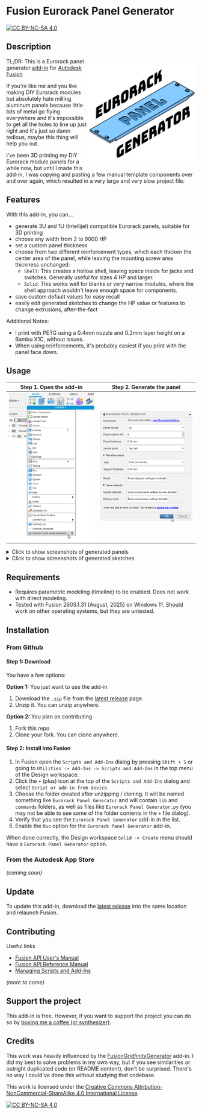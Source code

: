 # Fusion Eurorack Panel Generator

[![CC BY-NC-SA 4.0][cc-by-nc-sa-shield]][cc-by-nc-sa]

## Description

<img align="right" src="resources/project-logo.png">

TL;DR: This is a Eurorack panel generator [add-in][addins] for [Autodesk Fusion][fusion]

If you're like me and you like making DIY Eurorack modules but absolutely hate milling aluminum panels because little
bits of metal go flying everywhere and it's impossible to get all the holes to line up just right and it's just so damn
tedious, maybe this thing will help you out.

I've been 3D printing my DIY Eurorack module panels for a while now, but until I made this add-in, I was copying and
pasting a few manual template components over and over again, which resulted in a very large and very slow project file.

## Features

With this add-in, you can...

- generate 3U and 1U (Intellijel) compatible Eurorack panels, suitable for 3D printing
- choose any width from 2 to 9000 HP
- set a custom panel thickness
- choose from two different reinforcement types, which each thicken the center area of the panel, while leaving the
  mounting screw area thickness unchanged:
  - `Shell`: This creates a hollow shell, leaving space inside for jacks and switches. Generally useful for sizes 4 HP
    and larger.
  - `Solid`: This works well for blanks or very narrow modules, where the shell approach wouldn't leave enough space for
    components.
- save custom default values for easy recall
- easily edit generated sketches to change the HP value or features to change extrusions, after-the-fact

Additional Notes:

- I print with PETG using a 0.4mm nozzle and 0.2mm layer height on a Bambu X1C, without issues.
- When using reinforcements, it's probably easiest if you print with the panel face down.

## Usage

| Step 1. Open the add-in     | Step 2. Generate the panel    |
| --------------------------- | ----------------------------- |
| ![Menu](resources/menu.png) | ![Panel](resources/panel.png) |

<details>
<summary>Click to show screenshots of generated panels</summary>

| 3U 6HP Panel (no reinforcement) | 3U 2HP Panel (solid reinforcement)  | 3U 6HP Panel (shell reinforcement)  |
| ------------------------------- | ----------------------------------- | ----------------------------------- |
| ![](resources/3u-6hp-none.png)  | ![](resources/3u-2hp-solid-top.png) | ![](resources/3u-4hp-shell-top.png) |

| 1U 12HP Panel (solid reinforcement)  | 3U 2HP Panel (solid reinforcement)     | 3U 6HP Panel (shell reinforcement)     |
| ------------------------------------ | -------------------------------------- | -------------------------------------- |
| ![](resources/1u-12hp-solid-top.png) | ![](resources/3u-2hp-solid-bottom.png) | ![](resources/3u-4hp-shell-bottom.png) |

</details>
<details>
<summary>Click to show screenshots of generated sketches</summary>

| Example generated sketch         | Panel width HP in sketch is editable        |
| -------------------------------- | ------------------------------------------- |
| ![](resources/3u-6hp-sketch.png) | ![](resources/3u-6hp-sketch-edit-width.png) |

</details>

## Requirements

- Requires parametric modeling (timeline) to be enabled. Does not work with direct modeling.
- Tested with Fusion 2603.1.31 (August, 2025) on Windows 11. Should work on other operating systems, but they are
  untested.

## Installation

### From Github

#### Step 1: Download

You have a few options:

**Option 1:** You just want to use the add-in

1. Download the `.zip` file from the [latest release][latest-release] page.
2. Unzip it. You can unzip anywhere.

**Option 2:** You plan on contributing

1. Fork this repo
2. Clone your fork. You can clone anywhere.

#### Step 2: Install into Fusion

1. In Fusion open the `Scripts and Add-Ins` dialog by pressing `Shift + S` or going to
   `Utilities -> Add-Ins -> Scripts and Add-Ins` in the top menu of the Design workspace.
2. Click the `+` (plus) icon at the top of the `Scripts and Add-Ins` dialog and select `Script or add-in from device`.
3. Choose the folder created after unzipping / cloning. It will be named something like `Eurorack Panel Generator` and
   will contain `lib` and `commands` folders, as well as files like `Eurorack Panel Generator.py` (you may not be able
   to see some of the folder contents in the `+` file dialog).
4. Verify that you see the `Eurorack Panel Generator` add-in in the list.
5. Enable the `Run` option for the `Eurorack Panel Generator` add-in.

When done correctly, the Design workspace `Solid -> Create` menu should have a `Eurorack Panel Generator` option.

### From the Autodesk App Store

_(coming soon)_

## Update

To update this add-in, download the [latest release][latest-release] into the same location and relaunch Fusion.

## Contributing

Useful links

- [Fusion API User's Manual](https://help.autodesk.com/view/fusion360/ENU/?guid=GUID-C1545D80-D804-4CF3-886D-9B5C54B2D7A2)
- [Fusion API Reference Manual](https://help.autodesk.com/view/fusion360/ENU/?guid=GUID-7B5A90C8-E94C-48DA-B16B-430729B734DC)
- [Managing Scripts and Add-Ins](https://help.autodesk.com/view/fusion360/ENU/?guid=GUID-9701BBA7-EC0E-4016-A9C8-964AA4838954)

_(more to come)_

## Support the project

This add-in is free. However, if you want to support the project you can do so by
[buying me a coffee (or synthesizer)](https://buymeacoffee.com/benalman).

## Credits

This work was heavily influenced by the
[FusionGridfinityGenerator](https://github.com/Le0Michine/FusionGridfinityGenerator) add-in. I did my best to solve
problems in my own way, but if you see similarities or outright duplicated code (or README content), don't be surprised.
There's no way I could've done this without studying that codebase.

This work is licensed under the [Creative Commons Attribution-NonCommercial-ShareAlike 4.0 International
License][cc-by-nc-sa].

[![CC BY-NC-SA 4.0][cc-by-nc-sa-image]][cc-by-nc-sa]

[fusion]: https://www.autodesk.com/products/fusion-360
[addins]: https://help.autodesk.com/view/fusion360/ENU/?guid=SLD-ADD-IN-TOOLS
[latest-release]: https://github.com/cowboy/fusion-eurorack-panel-generator/releases/latest
[cc-by-nc-sa]: http://creativecommons.org/licenses/by-nc-sa/4.0/
[cc-by-nc-sa-image]: https://licensebuttons.net/l/by-nc-sa/4.0/88x31.png
[cc-by-nc-sa-shield]: https://img.shields.io/badge/License-CC%20BY--NC--SA%204.0-lightgrey.svg
